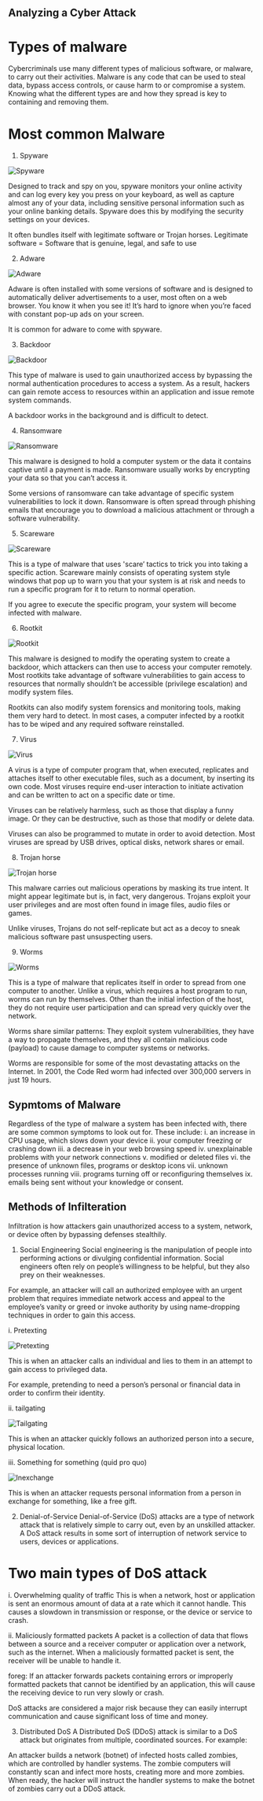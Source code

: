 ## Analyzing a Cyber Attack

# Types of malware
Cybercriminals use many different types of malicious software, or malware, to carry out their activities. Malware is any code that can be used to steal data, bypass access controls, or cause harm to or compromise a system. Knowing what the different types are and how they spread is key to containing and removing them.

# Most common Malware
1. Spyware

![Spyware](images/spyware.png)

Designed to track and spy on you, spyware monitors your online activity and can log every key you press on your keyboard, as well as capture almost any of your data, including sensitive personal information such as your online banking details. Spyware does this by modifying the security settings on your devices.

It often bundles itself with legitimate software or Trojan horses.
Legitimate software = Software that is genuine, legal, and safe to use

2. Adware

![Adware](images/adware.png)

Adware is often installed with some versions of software and is designed to automatically deliver advertisements to a user, most often on a web browser. You know it when you see it! It’s hard to ignore when you’re faced with constant pop-up ads on your screen.

It is common for adware to come with spyware.

3. Backdoor

![Backdoor](images/backdoor.png)

This type of malware is used to gain unauthorized access by bypassing the normal authentication procedures to access a system. As a result, hackers can gain remote access to resources within an application and issue remote system commands.

A backdoor works in the background and is difficult to detect.

4. Ransomware

![Ransomware](images/ransomware.png)

This malware is designed to hold a computer system or the data it contains captive until a payment is made. Ransomware usually works by encrypting your data so that you can’t access it.

Some versions of ransomware can take advantage of specific system vulnerabilities to lock it down. Ransomware is often spread through phishing emails that encourage you to download a malicious attachment or through a software vulnerability.

5. Scareware

![Scareware](images/scareware.png)

This is a type of malware that uses 'scare’ tactics to trick you into taking a specific action. Scareware mainly consists of operating system style windows that pop up to warn you that your system is at risk and needs to run a specific program for it to return to normal operation.

If you agree to execute the specific program, your system will become infected with malware.

6. Rootkit

![Rootkit](images/rootkit.png)

This malware is designed to modify the operating system to create a backdoor, which attackers can then use to access your computer remotely. Most rootkits take advantage of software vulnerabilities to gain access to resources that normally shouldn’t be accessible (privilege escalation) and modify system files.

Rootkits can also modify system forensics and monitoring tools, making them very hard to detect. In most cases, a computer infected by a rootkit has to be wiped and any required software reinstalled.

7. Virus

![Virus](images/virus.png)

A virus is a type of computer program that, when executed, replicates and attaches itself to other executable files, such as a document, by inserting its own code. Most viruses require end-user interaction to initiate activation and can be written to act on a specific date or time.

Viruses can be relatively harmless, such as those that display a funny image. Or they can be destructive, such as those that modify or delete data.

Viruses can also be programmed to mutate in order to avoid detection. Most viruses are spread by USB drives, optical disks, network shares or email.

8. Trojan horse

![Trojan horse](images/Trojanhorse.png)

This malware carries out malicious operations by masking its true intent. It might appear legitimate but is, in fact, very dangerous. Trojans exploit your user privileges and are most often found in image files, audio files or games.

Unlike viruses, Trojans do not self-replicate but act as a decoy to sneak malicious software past unsuspecting users.

9. Worms

![Worms](images/worms.png)

This is a type of malware that replicates itself in order to spread from one computer to another. Unlike a virus, which requires a host program to run, worms can run by themselves. Other than the initial infection of the host, they do not require user participation and can spread very quickly over the network.

Worms share similar patterns: They exploit system vulnerabilities, they have a way to propagate themselves, and they all contain malicious code (payload) to cause damage to computer systems or networks.

Worms are responsible for some of the most devastating attacks on the Internet. In 2001, the Code Red worm had infected over 300,000 servers in just 19 hours.

## Sypmtoms of Malware
Regardless of the type of malware a system has been infected with, there are some common symptoms to look out for. These include:
i. an increase in CPU usage, which slows down your device
ii. your computer freezing or crashing down
iii. a decrease in your web browsing speed
iv. unexplainable problems with your network connections
v. modified or deleted files
vi. the presence of unknown files, programs or desktop icons
vii. unknown processes running
viii. programs turning off or reconfiguring themselves
ix. emails being sent without your knowledge or consent.

## Methods of Infilteration
Infiltration is how attackers gain unauthorized access to a system, network, or device  often by bypassing defenses stealthily.

1. Social Engineering
Social engineering is the manipulation of people into performing actions or divulging confidential information. Social engineers often rely on people’s willingness to be helpful, but they also prey on their weaknesses. 

For example, an attacker will call an authorized employee with an urgent problem that requires immediate network access and appeal to the employee’s vanity or greed or invoke authority by using name-dropping techniques in order to gain this access.

i. Pretexting

![Pretexting](images/pretexting.png)

This is when an attacker calls an individual and lies to them in an attempt to gain access to privileged data.

For example, pretending to need a person’s personal or financial data in order to confirm their identity.

ii. tailgating

![Tailgating](images/tailgating.png)

This is when an attacker quickly follows an authorized person into a secure, physical location.

iii. Something for something (quid pro quo)

![Inexchange](images/free.png)

This is when an attacker requests personal information from a person in exchange for something, like a free gift.

2. Denial-of-Service
Denial-of-Service (DoS) attacks are a type of network attack that is relatively simple to carry out, even by an unskilled attacker. A DoS attack results in some sort of interruption of network service to users, devices or applications.

# Two main types of DoS attack
i. Overwhelming quality of traffic
This is when a network, host or application is sent an enormous amount of data at a rate which it cannot handle. This causes a slowdown in transmission or response, or the device or service to crash.

ii. Maliciously formatted packets
A packet is a collection of data that flows between a source and a receiver computer or application over a network, such as the internet. When a maliciously formatted packet is sent, the receiver will be unable to handle it.

foreg: If an attacker forwards packets containing errors or improperly formatted packets that cannot be identified by an application, this will cause the receiving device to run very slowly or crash.

 DoS attacks are considered a major risk because they can easily interrupt communication and cause significant loss of time and money.

 3. Distributed DoS
 A Distributed DoS (DDoS) attack is similar to a DoS attack but originates from multiple, coordinated sources. For example:

An attacker builds a network (botnet) of infected hosts called zombies, which are controlled by handler systems.
The zombie computers will constantly scan and infect more hosts, creating more and more zombies.
When ready, the hacker will instruct the handler systems to make the botnet of zombies carry out a DDoS attack.